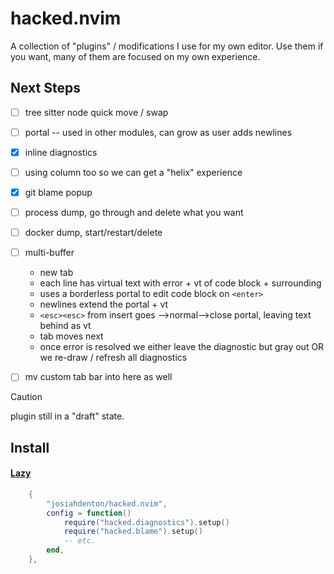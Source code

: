 # hacked.nvim

A collection of "plugins" / modifications I use for my own editor.
Use them if you want, many of them are focused on my own experience.

## Next Steps

- [ ] tree sitter node quick move / swap
- [ ] portal -- used in other modules, can grow as user adds newlines
- [x] inline diagnostics
- [ ] using column too so we can get a "helix" experience
- [x] git blame popup
- [ ] process dump, go through and delete what you want
- [ ] docker dump, start/restart/delete
- [ ] multi-buffer
    - new tab
    - each line has virtual text with error + vt of code block + surrounding
    - uses a borderless portal to edit code block on `<enter>`
    - newlines extend the portal + vt 
    - `<esc><esc>` from insert goes -->normal-->close portal, leaving text behind as vt
    - tab moves next
    - once error is resolved we either leave the diagnostic but gray out OR we re-draw / refresh all diagnostics
- [ ] mv custom tab bar into here as well


> [!caution]
> plugin still in a "draft" state.

## Install

#### [Lazy](https://github.com/folke/lazy.nvim)

```lua
    {
        "josiahdenton/hacked.nvim",
        config = function()
            require("hacked.diagnostics").setup()
            require("hacked.blame").setup()
            -- etc.
        end,
    },
```
